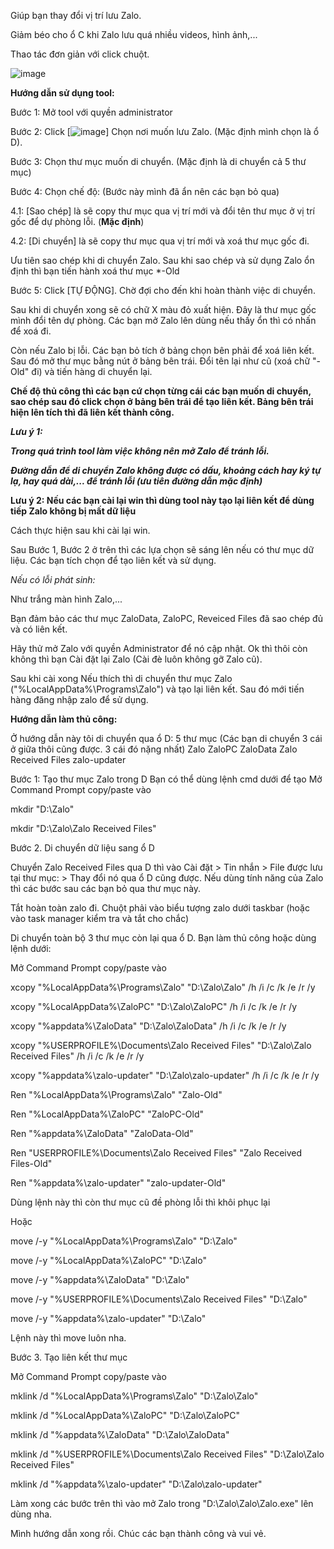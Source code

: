Giúp bạn thay đổi vị trí lưu Zalo.

Giảm béo cho ổ C khi Zalo lưu quá nhiều videos, hình ảnh,...

Thao tác đơn giản với click chuột.

![image](https://github.com/user-attachments/assets/779bc749-e79e-43df-ab97-27f5a181cf52)




**Hướng dẫn sử dụng tool:**

Bước 1: Mở tool với quyền administrator

Bước 2: Click [![image](https://github.com/NDWoodCompany/ZaloMove/assets/102244520/6f791042-acde-4ac2-90a8-b81cc5c532f2)] Chọn nơi muốn lưu Zalo. (Mặc định mình chọn là ổ D).

Bước 3: Chọn thư mục muốn di chuyển. (Mặc định là di chuyển cả 5 thư mục)

Bước 4: Chọn chế độ: (Bước này mình đã ẩn nên các bạn bỏ qua)

4.1: [Sao chép] là sẽ copy thư mục qua vị trí mới và đổi tên thư mục ở vị trí gốc để dự phòng lỗi. (**Mặc định**)

4.2: [Di chuyển] là sẽ copy thư mục qua vị trí mới và xoá thư mục gốc đi.

Ưu tiên sao chép khi di chuyển Zalo. Sau khi sao chép và sử dụng Zalo ổn định thì bạn tiến hành xoá thư mục *-Old

Bước 5: Click [TỰ ĐỘNG]. Chờ đợi cho đến khi hoàn thành việc di chuyển.

Sau khi di chuyển xong sẽ có chữ X màu đỏ xuất hiện. Đây là thư mục gốc mình đổi tên dự phòng. Các bạn mở Zalo lên dùng nếu thấy ổn thì có nhấn để xoá đi.

Còn nếu Zalo bị lỗi. Các bạn bỏ tích ở bảng chọn bên phải để xoá liên kết. Sau đó mở thư mục bằng nút ở bảng bên trái. Đổi tên lại như cũ (xoá chữ "-Old" đi) và tiến hàng di chuyển lại.

**Chế độ thủ công thì các bạn cứ chọn từng cái các bạn muốn di chuyển, sao chép sau đó click chọn ở bảng bên trái để tạo liên kết. Bảng bên trái hiện lên tích thì đã liên kết thành công.**


_**Lưu ý 1:**_

_**Trong quá trình tool làm việc không nên mở Zalo để tránh lỗi.**_

_**Đường dẫn để di chuyển Zalo không được có dấu, khoảng cách hay ký tự lạ, hay quá dài,... để tránh lỗi (ưu tiên đường dẫn mặc định)**_

**Lưu ý 2: Nếu các bạn cài lại win thì dùng tool này tạo lại liên kết để dùng tiếp Zalo không bị mất dữ liệu**


Cách thực hiện sau khi cài lại win.

Sau Bước 1, Bước 2 ở trên thì các lựa chọn sẽ sáng lên nếu có thư mục dữ liệu. Các bạn tích chọn để tạo liên kết và sử dụng.


_Nếu có lỗi phát sinh:_

Như trắng màn hình Zalo,...

Bạn đảm bảo các thư mục ZaloData, ZaloPC, Reveiced Files đã sao chép đủ và có liên kết.

Hãy thử mở Zalo với quyền Administrator để nó cập nhật. Ok thì thôi còn không thì bạn Cài đặt lại Zalo (Cài đè luôn không gỡ Zalo cũ).

Sau khi cài xong Nếu thích thì di chuyển thư mục Zalo ("%LocalAppData%\Programs\Zalo") và tạo lại liên kết. Sau đó mới tiến hàng đăng nhập zalo để sử dụng.



**Hướng dẫn làm thủ công:**

Ở hướng dẫn này tôi di chuyển qua ổ D: 5 thư mục (Các bạn di chuyển 3 cái ở giữa thôi cũng được. 3 cái đó nặng nhất)
Zalo
ZaloPC
ZaloData
Zalo Received Files
zalo-updater

Bước 1: Tạo thư mục Zalo trong D
Bạn có thể dùng lệnh cmd dưới để tạo
Mở Command Prompt copy/paste vào

mkdir "D:\Zalo"

mkdir "D:\Zalo\Zalo Received Files"

Bước 2. Di chuyển dữ liệu sang ổ D

Chuyển Zalo Received Files qua D thì vào Cài đặt > Tin nhắn > File được lưu tại thư mục: > Thay đổi nó qua ổ D cũng được. Nếu dùng tính năng của Zalo thì các bước sau các bạn bỏ qua thư mục này.

Tắt hoàn toàn zalo đi. Chuột phải vào biểu tượng zalo dưới taskbar (hoặc vào task manager kiểm tra và tắt cho chắc)


Di chuyển toàn bộ 3 thư mục còn lại qua ổ D. Bạn làm thủ công hoặc dùng lệnh dưới:

Mở Command Prompt copy/paste vào

xcopy "%LocalAppData%\Programs\Zalo" "D:\Zalo\Zalo" /h /i /c /k /e /r /y

xcopy "%LocalAppData%\ZaloPC" "D:\Zalo\ZaloPC" /h /i /c /k /e /r /y

xcopy "%appdata%\ZaloData" "D:\Zalo\ZaloData" /h /i /c /k /e /r /y

xcopy "%USERPROFILE%\Documents\Zalo Received Files" "D:\Zalo\Zalo Received Files" /h /i /c /k /e /r /y

xcopy "%appdata%\zalo-updater" "D:\Zalo\zalo-updater" /h /i /c /k /e /r /y


Ren "%LocalAppData%\Programs\Zalo" "Zalo-Old"

Ren "%LocalAppData%\ZaloPC" "ZaloPC-Old"

Ren "%appdata%\ZaloData" "ZaloData-Old"

Ren "USERPROFILE%\Documents\Zalo Received Files" "Zalo Received Files-Old"

Ren "%appdata%\zalo-updater" "zalo-updater-Old"


Dùng lệnh này thì còn thư mục cũ đề phòng lỗi thì khôi phục lại

Hoặc

move /-y "%LocalAppData%\Programs\Zalo" "D:\Zalo"

move /-y "%LocalAppData%\ZaloPC" "D:\Zalo"

move /-y "%appdata%\ZaloData" "D:\Zalo"

move /-y "%USERPROFILE%\Documents\Zalo Received Files" "D:\Zalo"

move /-y "%appdata%\zalo-updater" "D:\Zalo"

Lệnh này thì move luôn nha.


Bước 3. Tạo liên kết thư mục

Mở Command Prompt copy/paste vào

mklink /d "%LocalAppData%\Programs\Zalo" "D:\Zalo\Zalo"

mklink /d "%LocalAppData%\ZaloPC" "D:\Zalo\ZaloPC"

mklink /d "%appdata%\ZaloData" "D:\Zalo\ZaloData"

mklink /d "%USERPROFILE%\Documents\Zalo Received Files" "D:\Zalo\Zalo Received Files"

mklink /d "%appdata%\zalo-updater" "D:\Zalo\zalo-updater"


Làm xong các bước trên thì vào mở Zalo trong "D:\Zalo\Zalo\Zalo.exe" lên dùng nha.


Mình hướng dẫn xong rồi. Chúc các bạn thành công và vui vẻ.
